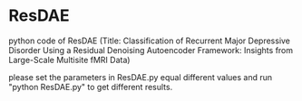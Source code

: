 # ResDAE
python code of ResDAE (Title: Classification of Recurrent Major Depressive Disorder Using a Residual Denoising Autoencoder Framework: Insights from Large-Scale Multisite fMRI Data)

please set the parameters in ResDAE.py equal different values and run "python ResDAE.py" to get different results.
